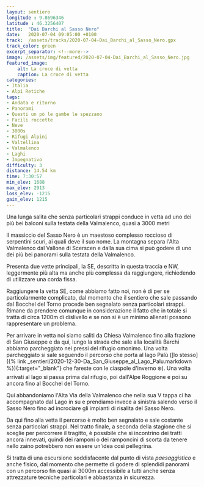 ```yaml
---
layout: sentiero
longitude : 9.8696346
latitude : 46.3256407
title:  "Dai Barchi al Sasso Nero"
date:   2020-07-04 09:05:00 +0100
track:  /assets/tracks/2020-07-04-Dai_Barchi_al_Sasso_Nero.gpx
track_color: green
excerpt_separator: <!--more-->
image: /assets/img/featured/2020-07-04-Dai_Barchi_al_Sasso_Nero.jpg
featured_image:
    alt: La croce di vetta
    caption: La croce di vetta
categories:
- Italia
- Alpi Retiche
tags:
- Andata e ritorno
- Panorami
- Questi un pò le gambe le spezzano
- Facili roccette
- Neve
- 3000s
- Rifugi Alpini
- Valtellina
- Valmalenco
- Laghi
- Impegnativo
difficulty: 3
distance: 14.54 km
time: 7:30:57
min_elev: 1688
max_elev: 2913
loss_elev: -1215
gain_elev: 1215
---
```


Una lunga salita che senza particolari strappi conduce in vetta ad uno dei più bei balconi sulla testata della Valmalenco, quasi a 3000 metri

<!--more-->

Il massiccio del Sasso Nero è un maestoso complesso roccioso di serpentini scuri, ai quali deve il suo nome. La montagna separa l'Alta Valmalenco dal Vallone di Scerscen e dalla sua cima si può godere di uno dei più bei panorami sulla testata della Valmalenco.

Presenta due vette principali, la SE, descritta in questa traccia e NW, leggermente più alta ma anche più complessa da raggiungere, richiedendo di utilizzare una corda fissa.

Raggiungere la vetta SE, come abbiamo fatto noi, non è di per se particolarmente complicato, dal momento che il sentiero che sale passando dal Bocchel del Torno procede ben segnalato senza particolari strappi. Rimane da prendere comunque in considerazione il fatto che in totale si tratta di circa 1200m di dislivello e se non si è un minimo allenati possono rappresentare un problema.

Per arrivare in vetta noi siamo saliti da Chiesa Valmalenco fino alla frazione di San Giuseppe e da qui, lungo la strada che sale alla località Barchi abbiamo parcheggiato nei pressi del rifugio omonimo.
Una volta parcheggiato si sale seguendo il percorso che porta al lago Palù ([lo stesso]({% link _sentieri/2020-12-30-Da_San_Giuseppe_al_Lago_Palu.markdown %}){:target="_blank"} che fareste con le ciaspole d'inverno :snowflake:). Una volta arrivati al lago si passa prima dal rifugio, poi dall'Alpe Roggione e poi su ancora fino al Bocchel del Torno.

Qui abbandoniamo l'Alta Via della Valmalenco che nella sua V tappa ci ha accompagnato dal Lago in su e prendiamo invece a sinistra salendo verso il Sasso Nero fino ad incrociare gli impianti di risalita del Sasso Nero.

Da qui fino alla vetta il percorso è molto ben segnalato e sale costante senza particolari strappi. Nel tratto finale, a seconda della stagione che si sceglie per percorrere il tragitto, è possibile che si incontrino dei tratti ancora innevati, quindi dei ramponi o dei ramponcini di scorta da tenere nello zaino potrebbero non essere un'idea così pellegrina.

Si tratta di una escursione soddisfacente dal punto di vista _paesaggistico_ e anche fisico, dal momento che permette di godere di splendidi panorami con un percorso fin quasi ai 3000m accessibile a tutti anche senza attrezzature tecniche particolari e abbastanza in sicurezza.
